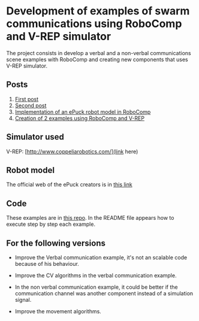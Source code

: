 # Development of examples of swarm communications using RoboComp and V-REP simulator





The project consists in develop a verbal and a non-verbal communications scene examples with RoboComp and creating new components that uses V-REP simulator.



## Posts

1. [First post](https://github.com/robocomp/web/blob/master/gsoc/2019/jose_manuel_agundez/post01.md)
2. [Second post](https://github.com/robocomp/web/blob/master/gsoc/2019/jose_manuel_agundez/post02.md)
3. [Implementation of an ePuck robot model in RoboComp](https://github.com/robocomp/web/blob/master/gsoc/2019/jose_manuel_agundez/post03.md)
4. [Creation of 2 examples using RoboComp and V-REP](https://github.com/robocomp/web/blob/master/gsoc/2019/jose_manuel_agundez/post04final.md)



## Simulator used

V-REP: [http://www.coppeliarobotics.com/](link here)



## Robot model

The official web of the ePuck creators is in [this link](http://www.e-puck.org/)



## Code

These examples are in [this repo](https://github.com/JMAgundezG/gsoc2019). In the README file appears how to execute step by step each example.



## For the following versions

- Improve the Verbal communication example, it's not an scalable code because of his behaviour.
- Improve the CV algorithms in the verbal communication example.

- In the non verbal communication example, it could be better if the communication channel was another component instead of a simulation signal.

- Improve the movement algorithms.